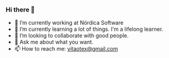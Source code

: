 ### Hi there 👋
- 🔭 I’m currently working at Nórdica Software
- 🌱 I’m currently learning a lot of things. I'm a lifelong learner.  
- 👯 I’m looking to collaborate with good people. 
- 💬 Ask me about what you want.
- 📫 How to reach me: vitaotex@gmail.com
<!--
**vitaotex2708/vitaotex2708** is a ✨ _special_ ✨ repository because its `README.md` (this file) appears on your GitHub profile.

Here are some ideas to get you started:

- 🔭 I’m currently working on Nórdica Software
- 🌱 I’m currently learning a lot of things.
- 👯 I’m looking to collaborate on ...
- 🤔 I’m looking for help with ...
- 💬 Ask me about ...
- 📫 How to reach me: ...
- 😄 Pronouns: ...
- ⚡ Fun fact: ...
-->
